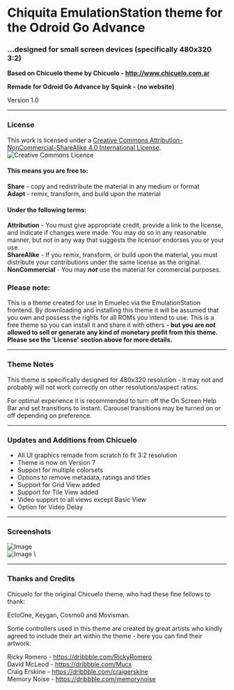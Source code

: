 # Chiquita EmulationStation theme for the Odroid Go Advance
### ...designed for small screen devices (specifically 480x320 3:2)

__Based on Chicuelo theme by Chicuelo - http://www.chicuelo.com.ar__

__Remade for Odroid Go Advance by Squink - (no website)__

Version 1.0

---

### License

This work is licensed under a [Creative Commons Attribution-NonCommercial-ShareAlike 4.0 International License](http://creativecommons.org/licenses/by-nc-sa/4.0/). \
![Creative Commons Licence](https://i.creativecommons.org/l/by-nc-sa/4.0/88x31.png "Creative Commons Licence")

#### This means you are free to:
**Share** - copy and redistribute the material in any medium or format \
**Adapt** - remix, transform, and build upon the material

#### Under the following terms:
**Attribution** - You must give appropriate credit, provide a link to the license, and indicate if changes were made. You may do so in any reasonable manner, but not in any way that suggests the licensor endorses you or your use. \
**ShareAlike** - If you remix, transform, or build upon the material, you must distribute your contributions under the same license as the original. \
**NonCommercial** - You may ***not*** use the material for commercial purposes.

### Please note:
This is a theme created for use in Emuelec via the EmulationStation frontend. By downloading and installing this theme it will be assumed that you own and possess the rights for all ROMs you intend to use. This is a free theme so you can install it and share it with others - **but you are *not* allowed to sell or generate any kind of monetary profit from this theme. Please see the 'License' section above for more details.**

---

### Theme Notes

This theme is specifically designed for 480x320 resolution - it may not and probably will not work correctly on other resolutions/aspect ratios.

For optimal experience it is recommended to turn off the On Screen Help Bar and set transitions to instant.
Carousel transitions may be turned on or off depending on preference.

---

### Updates and Additions from Chicuelo

- All UI graphics remade from scratch to fit 3:2 resolution
- Theme is now on Version 7
- Support for multiple colorsets
- Options to remove metadata, ratings and titles
- Support for Grid View added
- Support for Tile View added
- Video support to all views except Basic View
- Option for Video Delay

---

### Screenshots

![Image](https://i.imgur.com/ga001Tl.png?) \
![Image](https://i.imgur.com/pSeITer.png?) \

---

### Thanks and Credits

Chicuelo for the original Chicuelo theme, who had these fine fellows to thank:

EctoOne, Keygan, Cosmo0 and Movisman.

Some controllers used in this theme are created by great artists who kindly agreed to include their art within the theme - here you can find their artwork:

Ricky Romero - https://dribbble.com/RickyRomero \
David McLeod - https://dribbble.com/Mucx \
Craig Erskine - https://dribbble.com/craigerskine \
Memory Noise - https://dribbble.com/memorynoise
